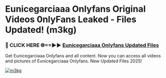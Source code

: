 # Eunicegarciaaa Onlyfans Original Videos 0nlyFans Leaked - Files Updated! (m3kg)

<h3>🔴 CLICK HERE 🌐==►► <a href="https://tinyurl.com/ehrbuxhb" rel="nofollow">Eunicegarciaaa Onlyfans Updated Files</a></h3>

Get Eunicegarciaaa Onlyfans and all content. Now you can access all videos and pictures of Eunicegarciaaa Onlyfans. New Updated Files 2025!

[![m3kg](https://i.imgur.com/lVYEuWS.gif)](https://tinyurl.com/ehrbuxhb)
